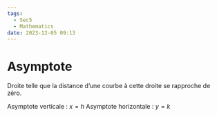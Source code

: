 ```yaml
---
tags:
  - Sec5
  - Mathematics
date: 2023-12-05 09:13
---
```


# Asymptote

Droite telle que la distance d’une courbe à cette droite se rapproche de zéro.

Asymptote verticale : $x = h$
Asymptote horizontale : $y = k$